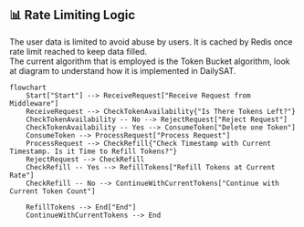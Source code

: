 ## 📊 Rate Limiting Logic

The user data is limited to avoid abuse by users. It is cached by Redis once rate limit reached to keep data filled. 
<br />
The current algorithm that is employed is the Token Bucket algorithm, look at diagram to understand how it is implemented in DailySAT.

```mermaid
flowchart 
    Start["Start"] --> ReceiveRequest["Receive Request from Middleware"]
    ReceiveRequest --> CheckTokenAvailability{"Is There Tokens Left?"}
    CheckTokenAvailability -- No --> RejectRequest["Reject Request"]
    CheckTokenAvailability -- Yes --> ConsumeToken["Delete one Token"]
    ConsumeToken --> ProcessRequest["Process Request"]
    ProcessRequest --> CheckRefill{"Check Timestamp with Current Timestamp. Is it Time to Refill Tokens?"}
    RejectRequest --> CheckRefill
    CheckRefill -- Yes --> RefillTokens["Refill Tokens at Current Rate"]
    CheckRefill -- No --> ContinueWithCurrentTokens["Continue with Current Token Count"]

    RefillTokens --> End["End"]
    ContinueWithCurrentTokens --> End
```
